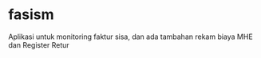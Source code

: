 # fasism
Aplikasi untuk monitoring faktur sisa, dan ada tambahan rekam biaya MHE dan Register Retur

